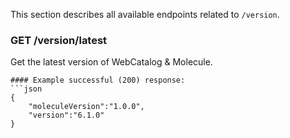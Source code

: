 This section describes all available endpoints related to `/version`.

### GET /version/latest
Get the latest version of WebCatalog & Molecule.

```
#### Example successful (200) response:
```json
{
	"moleculeVersion":"1.0.0",
	"version":"6.1.0"
}
```